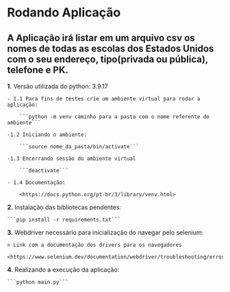# Rodando Aplicação

## A Aplicação irá listar em um arquivo csv os nomes de todas as escolas dos Estados Unidos com o seu endereço, tipo(privada ou pública), telefone e PK.

**1.** Versão utilizada do python: 3.9.17

    - 1.1 Para fins de testes crie um ambiente virtual para rodar a aplicação:

        ```python -m venv caminho para a pasta com o nome referente do ambiente```
    
    -1.2 Iniciando o ambiente:

        ```source nome_da_pasta/bin/activate```

    -1.3 Encerrando sessão do ambiente virtual
        
        ```deactivate```

    - 1.4 Documentação:
        
        <https://docs.python.org/pt-br/3/library/venv.html>


**2.** Instalação das bibliotecas pendentes:

    ```pip install -r requirements.txt```

**3.** Webdriver necessário para inicialização do navegar pelo selenium:

    > Link com a documentação dos drivers para os navegadores
    
    <https://www.selenium.dev/documentation/webdriver/troubleshooting/errors/driver_location/>

**4.** Realizando a execução da aplicação:

    ```python main.py```